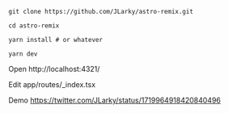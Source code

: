 ```
git clone https://github.com/JLarky/astro-remix.git

cd astro-remix

yarn install # or whatever

yarn dev
```

Open http://localhost:4321/

Edit app/routes/_index.tsx

Demo https://twitter.com/JLarky/status/1719964918420840496

